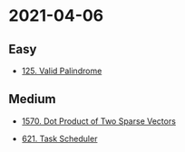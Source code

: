 # 2021-04-06

## Easy

* [125. Valid Palindrome](https://leetcode.com/problems/valid-palindrome/)

## Medium

* [1570. Dot Product of Two Sparse Vectors](https://leetcode.com/problems/dot-product-of-two-sparse-vectors/)

* [621. Task Scheduler](https://leetcode.com/problems/task-scheduler/)
